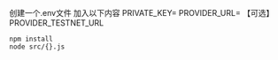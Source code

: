 创建一个.env文件 加入以下内容
PRIVATE_KEY=
PROVIDER_URL=
【可选】PROVIDER_TESTNET_URL
```shell
npm install
node src/{}.js
```